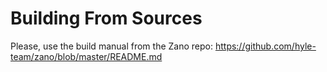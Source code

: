 # Building From Sources

Please, use the build manual from the Zano repo: https://github.com/hyle-team/zano/blob/master/README.md

